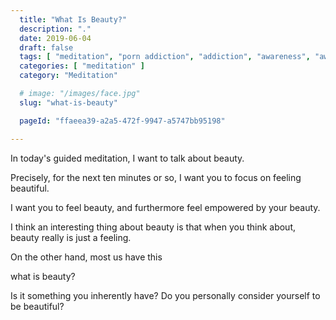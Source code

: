 ```yaml
---
  title: "What Is Beauty?"
  description: "."
  date: 2019-06-04
  draft: false
  tags: [ "meditation", "porn addiction", "addiction", "awareness", "awareness exercises", "perspective", "nofap", "neverfap", "neverfap deluxe" ]
  categories: [ "meditation" ]
  category: "Meditation"

  # image: "/images/face.jpg"
  slug: "what-is-beauty"

  pageId: "ffaeea39-a2a5-472f-9947-a5747bb95198"

---
```


<!-- Today's guided meditation is going to be a little bit different from others.

Instead of focusing on a particular technique, instead we're going to take a bit more of a philosophical approach.

Sometimes it can help to have a topic or theme to think about while we meditate.

And today, I want to talk about this concept of beauty. -->

In today's guided meditation, I want to talk about beauty. 

Precisely, for the next ten minutes or so, I want you to focus on feeling beautiful. 

I want you to feel beauty, and furthermore feel empowered by your beauty.

I think an interesting thing about beauty is that when you think about, beauty really is just a feeling.

On the other hand, most us have this 


 what is beauty?

Is it something you inherently have? Do you personally consider yourself to be beautiful? 
